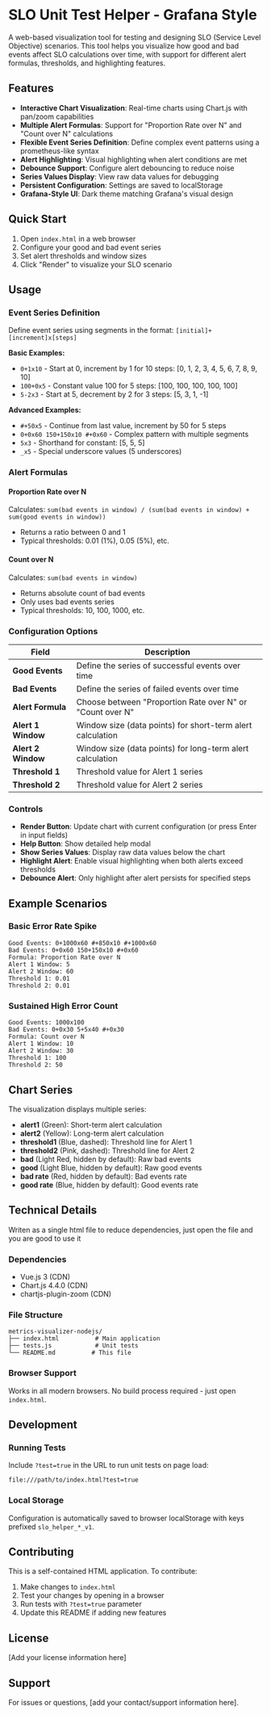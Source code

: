 # SLO Unit Test Helper - Grafana Style

A web-based visualization tool for testing and designing SLO (Service Level Objective) scenarios. This tool helps you visualize how good and bad events affect SLO calculations over time, with support for different alert formulas, thresholds, and highlighting features.

## Features

- **Interactive Chart Visualization**: Real-time charts using Chart.js with pan/zoom capabilities
- **Multiple Alert Formulas**: Support for "Proportion Rate over N" and "Count over N" calculations  
- **Flexible Event Series Definition**: Define complex event patterns using a prometheus-like syntax
- **Alert Highlighting**: Visual highlighting when alert conditions are met
- **Debounce Support**: Configure alert debouncing to reduce noise
- **Series Values Display**: View raw data values for debugging
- **Persistent Configuration**: Settings are saved to localStorage
- **Grafana-Style UI**: Dark theme matching Grafana's visual design

## Quick Start

1. Open `index.html` in a web browser
2. Configure your good and bad event series
3. Set alert thresholds and window sizes
4. Click "Render" to visualize your SLO scenario

## Usage

### Event Series Definition

Define event series using segments in the format: `[initial]+[increment]x[steps]`

**Basic Examples:**
- `0+1x10` - Start at 0, increment by 1 for 10 steps: [0, 1, 2, 3, 4, 5, 6, 7, 8, 9, 10]
- `100+0x5` - Constant value 100 for 5 steps: [100, 100, 100, 100, 100]
- `5-2x3` - Start at 5, decrement by 2 for 3 steps: [5, 3, 1, -1]

**Advanced Examples:**
- `#+50x5` - Continue from last value, increment by 50 for 5 steps
- `0+0x60 150+150x10 #+0x60` - Complex pattern with multiple segments
- `5x3` - Shorthand for constant: [5, 5, 5]
- `_x5` - Special underscore values (5 underscores)

### Alert Formulas

#### Proportion Rate over N
Calculates: `sum(bad events in window) / (sum(bad events in window) + sum(good events in window))`
- Returns a ratio between 0 and 1
- Typical thresholds: 0.01 (1%), 0.05 (5%), etc.

#### Count over N  
Calculates: `sum(bad events in window)`
- Returns absolute count of bad events
- Only uses bad events series
- Typical thresholds: 10, 100, 1000, etc.

### Configuration Options

| Field | Description |
|-------|-------------|
| **Good Events** | Define the series of successful events over time |
| **Bad Events** | Define the series of failed events over time |
| **Alert Formula** | Choose between "Proportion Rate over N" or "Count over N" |
| **Alert 1 Window** | Window size (data points) for short-term alert calculation |
| **Alert 2 Window** | Window size (data points) for long-term alert calculation |
| **Threshold 1** | Threshold value for Alert 1 series |
| **Threshold 2** | Threshold value for Alert 2 series |

### Controls

- **Render Button**: Update chart with current configuration (or press Enter in input fields)
- **Help Button**: Show detailed help modal
- **Show Series Values**: Display raw data values below the chart
- **Highlight Alert**: Enable visual highlighting when both alerts exceed thresholds
- **Debounce Alert**: Only highlight after alert persists for specified steps

## Example Scenarios

### Basic Error Rate Spike
```
Good Events: 0+1000x60 #+850x10 #+1000x60
Bad Events: 0+0x60 150+150x10 #+0x60
Formula: Proportion Rate over N
Alert 1 Window: 5
Alert 2 Window: 60
Threshold 1: 0.01
Threshold 2: 0.01
```

### Sustained High Error Count
```
Good Events: 1000x100
Bad Events: 0+0x30 5+5x40 #+0x30
Formula: Count over N
Alert 1 Window: 10
Alert 2 Window: 30
Threshold 1: 100
Threshold 2: 50
```

## Chart Series

The visualization displays multiple series:

- **alert1** (Green): Short-term alert calculation
- **alert2** (Yellow): Long-term alert calculation  
- **threshold1** (Blue, dashed): Threshold line for Alert 1
- **threshold2** (Pink, dashed): Threshold line for Alert 2
- **bad** (Light Red, hidden by default): Raw bad events
- **good** (Light Blue, hidden by default): Raw good events
- **bad rate** (Red, hidden by default): Bad events rate
- **good rate** (Blue, hidden by default): Good events rate

## Technical Details

Writen as a single html file to reduce dependencies, just open the file and you are good to use it

### Dependencies
- Vue.js 3 (CDN)
- Chart.js 4.4.0 (CDN)
- chartjs-plugin-zoom (CDN)

### File Structure
```
metrics-visualizer-nodejs/
├── index.html          # Main application
├── tests.js            # Unit tests
└── README.md          # This file
```

### Browser Support
Works in all modern browsers. No build process required - just open `index.html`.

## Development

### Running Tests
Include `?test=true` in the URL to run unit tests on page load:
```
file:///path/to/index.html?test=true
```

### Local Storage
Configuration is automatically saved to browser localStorage with keys prefixed `slo_helper_*_v1`.

## Contributing

This is a self-contained HTML application. To contribute:

1. Make changes to `index.html`
2. Test your changes by opening in a browser
3. Run tests with `?test=true` parameter
4. Update this README if adding new features

## License

[Add your license information here]

## Support

For issues or questions, [add your contact/support information here]. 